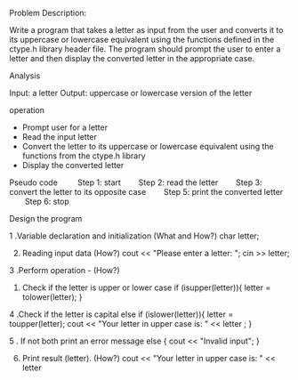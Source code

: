  Problem Description:

Write a program that takes a letter as input from the user and converts it to its uppercase or lowercase equivalent using the functions defined in the ctype.h library header file. The program should prompt the user to enter a letter and then display the converted letter in the appropriate case.

 Analysis

Input: a letter
Output: uppercase or lowercase version of the letter

 operation

- Prompt user for a letter
- Read the input letter
- Convert the letter to its uppercase or lowercase equivalent using the functions from the ctype.h library
- Display the converted letter


 Pseudo code
  
  Step 1: start
  Step 2: read the letter
  Step 3: convert the letter to its opposite case
  Step 5: print the converted letter
  Step 6: stop

 Design the program

1 .Variable declaration and initialization (What and How?)
 char letter;

2. Reading input data (How?)
 cout << "Please enter a letter: ";
  cin >> letter;

3 .Perform operation - (How?)
  1. Check if the letter is upper or lower case
 if (isupper(letter)){
  letter = tolower(letter);
  }

4 .Check if the letter is capital
 else if (islower(letter)){
  letter = toupper(letter);
  cout << "Your letter in upper case is: " << letter ;
  }

5 . If not both print an error message
 else {
  cout << "Invalid input";
 }

6. Print result (letter). (How?)
 cout << "Your letter in upper case is: " << letter


